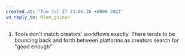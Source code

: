 ```yaml
---
created_at: "Tue Jul 27 21:06:36 +0000 2021"
in_reply_to: @leo_guinan
---
```


1. Tools don't match creators' workflows exactly. There tends to be bouncing back and forth between platforms as creators search for "good enough"